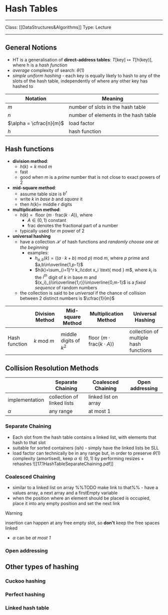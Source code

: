 # Hash Tables
___
Class: [[DataStructures&Algorithms]]
Type: Lecture
___
## General Notions
- HT is a generalisation of **direct-address tables**: $T[\text{key}] \mapsto T[\text{h(key)}]$, where $\text{h}$ is a *hash function*
- *average* complexity of search: $\theta(1)$
- *simple uniform hashing* - each key is equally likely to hash to any of the slots of the hash table, independently of where any other key has hashed to

| Notation                | Meaning                              |
| ----------------------- | ------------------------------------ |
| $m$                     | number of slots in the hash table    |
| $n$                     | number of elements in the hash table |
| $\alpha = \cfrac{n}{m}$ | load factor                          |
| $h$                     | hash function                        |
## Hash functions
- **division method**: 
	- $h(k)=k \text{ mod } m$ 
	- fast
	- good when $m$ is a *prime* number that is not close to exact powers of 2
- **mid-square method**: 
	- assume table size is $b^r$
	- write $k$ in *base $b$* and *square* it
	- then $h(k) =$ middle $r$ digits 
- **multiplication method**: 
	- $h(k)=\text{ floor }(m\cdot\text{frac}(k\cdot A))$, where
		- $A \in (0,1)$ constant
		- $\text{frac}$ denotes the fractional part of a number
	- typically used for $m$ power of 2
- **universal hashing**
	- have a collection $\mathcal{H}$ of hash functions and *randomly choose one at the beginning*
		- examples:
			- $h_{a,b}(k)=((a\cdot k + b)\text{ mod }p)\text{ mod }m$, where $p$ prime and $a,b\in\overline{1,p-1}$ 
			- $h(k)=\sum_{i=1}^r k_i\cdot x_i \text{ mod } m$, where $k_i$ is the $i^{th}$ digit of $k$ in base $m$ and $(x_i)_{i\in\overline{1,r}}\in\overline{0,m-1}$ is a *fixed sequence* of random numbers
	- the collection is said to be *universal* if the chance of collision between 2 distinct numbers is $\cfrac{1}{m}$

|               | Division Method    | Mid-square Method      | Multiplication Method                         | Universal Hashing                     |
| ------------- | ------------------ | ---------------------- | --------------------------------------------- | ------------------------------------- |
| Hash function | $k \text{ mod } m$ | middle digits of $k^2$ | $\text{ floor }(m\cdot\text{frac}(k\cdot A))$ | collection of multiple hash functions |
## Collision Resolution Methods

|                | Separate Chaining          | Coalesced Chaining    | Open addressing |
| -------------- | -------------------------- | --------------------- | --------------- |
| implementation | collection of linked lists | linked list on array  |                 |
| $\alpha$       | any range                  | at most 1             |                 |
### Separate Chaining
- Each slot from the hash table contains a linked list, with elements that hash to that slot
- suitable for sorted containers (ish) - simply have the linked lists be SLL
- load factor can technically be in any range but, in order to preserve $\theta(1)$ complexity (amortised), keep $\alpha \in (0,1)$ by performing resizes + rehashes
![[17.1HashTableSeparateChaining.pdf]]
### Coalesced Chaining
- similar to a linked list on array %%TODO make link to that%% - have a values array, a next array and a firstEmpty variable
- when the position where an element should be placed is occupied, place it into any empty position and set the $\text{next}$ link
>[!Warning]
> insertion can happen at any free empty slot, so **don't** keep the free spaces linked
- $\alpha$ can be *at most 1* 

### Open addressing

## Other types of hashing
### Cuckoo hashing 
### Perfect hashing
### Linked hash table